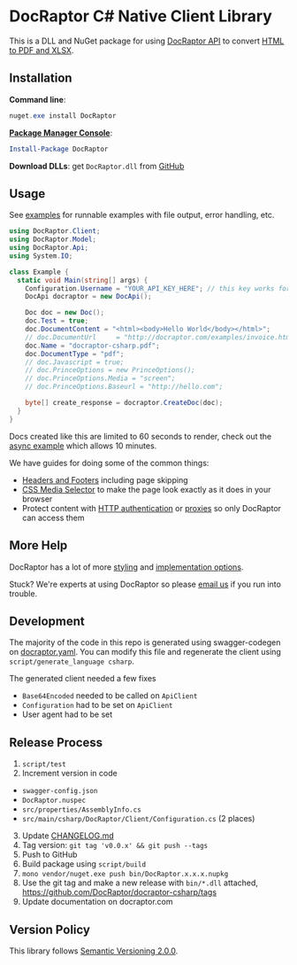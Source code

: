 # DocRaptor C# Native Client Library

This is a DLL and NuGet package for using [DocRaptor API](https://docraptor.com/documentation) to convert [HTML to PDF and XLSX](https://docraptor.com).


## Installation

**Command line**:

```powershell
nuget.exe install DocRaptor
```

**[Package Manager Console](http://docs.nuget.org/consume/package-manager-console)**:

```powershell
Install-Package DocRaptor
```

**Download DLLs**: get `DocRaptor.dll` from [GitHub](https://github.com/DocRaptor/docraptor-csharp/releases)


## Usage

See [examples](examples/) for runnable examples with file output, error handling, etc.

```csharp
using DocRaptor.Client;
using DocRaptor.Model;
using DocRaptor.Api;
using System.IO;

class Example {
  static void Main(string[] args) {
    Configuration.Username = "YOUR_API_KEY_HERE"; // this key works for test documents
    DocApi docraptor = new DocApi();

    Doc doc = new Doc();
    doc.Test = true;                                                        // test documents are free but watermarked
    doc.DocumentContent = "<html><body>Hello World</body></html>";          // supply content directly
    // doc.DocumentUrl     = "http://docraptor.com/examples/invoice.html";  // or use a url
    doc.Name = "docraptor-csharp.pdf";                                      // help you find a document later
    doc.DocumentType = "pdf";                                               // pdf or xls or xlsx
    // doc.Javascript = true;                                               // enable JavaScript processing
    // doc.PrinceOptions = new PrinceOptions();
    // doc.PrinceOptions.Media = "screen";                                  // use screen styles instead of print styles
    // doc.PrinceOptions.Baseurl = "http://hello.com";                      // pretend URL when using document_content

    byte[] create_response = docraptor.CreateDoc(doc);
  }
}
```

Docs created like this are limited to 60 seconds to render, check out the [async example](examples/Async.cs) which allows 10 minutes.

We have guides for doing some of the common things:

* [Headers and Footers](https://docraptor.com/documentation/style#pdf-headers-footers) including page skipping
* [CSS Media Selector](https://docraptor.com/documentation/api#api_basic_pdf) to make the page look exactly as it does in your browser
* Protect content with [HTTP authentication](https://docraptor.com/documentation/api#api_http_user) or [proxies](https://docraptor.com/documentation/api#api_http_proxy) so only DocRaptor can access them


## More Help

DocRaptor has a lot of more [styling](https://docraptor.com/documentation/style) and [implementation options](https://docraptor.com/documentation/api).

Stuck? We're experts at using DocRaptor so please [email us](mailto:support@docraptor.com) if you run into trouble.


## Development

The majority of the code in this repo is generated using swagger-codegen on [docraptor.yaml](docraptor.yaml). You can modify this file and regenerate the client using `script/generate_language csharp`.

The generated client needed a few fixes
- `Base64Encoded` needed to be called on `ApiClient`
- `Configuration` had to be set on `ApiClient`
- User agent had to be set


## Release Process

1. `script/test`
2. Increment version in code
  - `swagger-config.json`
  - `DocRaptor.nuspec`
  - `src/properties/AssemblyInfo.cs`
  - `src/main/csharp/DocRaptor/Client/Configuration.cs` (2 places)
3. Update [CHANGELOG.md](CHANGELOG.md)
4. Tag version: `git tag 'v0.0.x' && git push --tags`
5. Push to GitHub
6. Build package using `script/build`
7. `mono vendor/nuget.exe push bin/DocRaptor.x.x.x.nupkg`
8. Use the git tag and make a new release with `bin/*.dll` attached, https://github.com/DocRaptor/docraptor-csharp/tags
9. Update documentation on docraptor.com


## Version Policy

This library follows [Semantic Versioning 2.0.0](http://semver.org).
